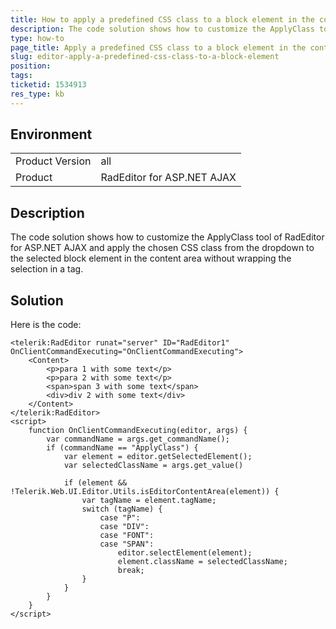 ```yaml
---
title: How to apply a predefined CSS class to a block element in the content area?
description: The code solution shows how to customize the ApplyClass tool of RadEditor for ASP.NET AJAX and apply the selected CSS class to the selected block element in its content area.
type: how-to
page_title: Apply a predefined CSS class to a block element in the content
slug: editor-apply-a-predefined-css-class-to-a-block-element
position: 
tags: 
ticketid: 1534913
res_type: kb
---
```


## Environment
<table>
	<tbody>
		<tr>
			<td>Product Version</td>
			<td>all</td>
		</tr>
		<tr>
			<td>Product</td>
			<td>RadEditor for ASP.NET AJAX</td>
		</tr>
	</tbody>
</table>


## Description
The code solution shows how to customize the ApplyClass tool of RadEditor for ASP.NET AJAX and apply the chosen CSS class from the dropdown to the selected block element in the content area without wrapping the selection in a <span> tag.

## Solution
Here is the code:

````ASPX
<telerik:RadEditor runat="server" ID="RadEditor1" OnClientCommandExecuting="OnClientCommandExecuting">
    <Content>
        <p>para 1 with some text</p>
        <p>para 2 with some text</p>
        <span>span 3 with some text</span>
        <div>div 2 with some text</div>
    </Content>
</telerik:RadEditor>
<script>
    function OnClientCommandExecuting(editor, args) {
        var commandName = args.get_commandName();
        if (commandName == "ApplyClass") {
            var element = editor.getSelectedElement();
            var selectedClassName = args.get_value()

            if (element && !Telerik.Web.UI.Editor.Utils.isEditorContentArea(element)) {
                var tagName = element.tagName;
                switch (tagName) {
                    case "P":
                    case "DIV":
                    case "FONT":
                    case "SPAN":
                        editor.selectElement(element);
                        element.className = selectedClassName;
                        break;
                }
            }
        }
    }
</script>
````



